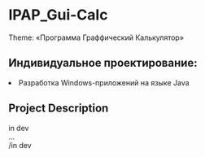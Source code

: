 # IPAP_Gui-Calc
Theme: «Программа Граффический Калькулятор» 
<h2>Индивидуальное проектирование:</h2>
<li>Разработка Windows-приложений на языке Java</li>

<h2>Project Description</h2>
in dev</br>
...</br>
/in dev</br>

